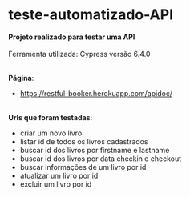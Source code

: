 # teste-automatizado-API

<b>Projeto realizado para testar uma API</b>
<br><br>
Ferramenta utilizada: Cypress versão 6.4.0
<br><br>

<b>Página</b>:<br>
- https://restful-booker.herokuapp.com/apidoc/<br><br>

<b>Urls que foram testadas</b>:<br>
- criar um novo livro<br>
- listar id de todos os livros cadastrados<br>
- buscar id dos livros por firstname e lastname<br>
- buscar id dos livros por data checkin e checkout<br>
- buscar informações de um livro por id<br>
- atualizar um livro por id<br>
- excluir um livro por id<br>
